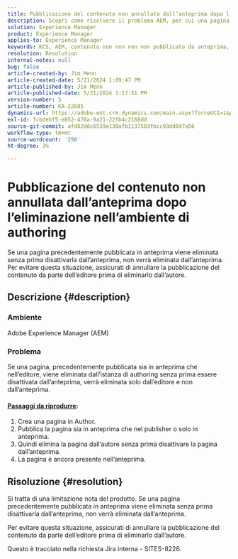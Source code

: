 ```yaml
---
title: Pubblicazione del contenuto non annullata dall’anteprima dopo l’eliminazione nell’ambiente di authoring
description: Scopri come risolvere il problema AEM, per cui una pagina pubblicata in precedenza sia per l’anteprima che per l’editore viene eliminata dall’ambiente Author senza prima disattivarla dall’anteprima.
solution: Experience Manager
product: Experience Manager
applies-to: Experience Manager
keywords: KCS, AEM, contenuto non non non non pubblicato da anteprima, authoring, Risoluzione dei problemi, Adobe Experience Manager
resolution: Resolution
internal-notes: null
bug: false
article-created-by: Jim Menn
article-created-date: 5/21/2024 1:09:47 PM
article-published-by: Jim Menn
article-published-date: 5/21/2024 1:17:51 PM
version-number: 5
article-number: KA-22685
dynamics-url: https://adobe-ent.crm.dynamics.com/main.aspx?forceUCI=1&pagetype=entityrecord&etn=knowledgearticle&id=ad48e763-7317-ef11-9f8a-6045bd006268
exl-id: fcbdebf5-e852-478a-9a21-22fb4c2168dd
source-git-commit: afd82ddc6539a130afb1137583fbcc93dd047a56
workflow-type: tm+mt
source-wordcount: '256'
ht-degree: 3%

---
```


# Pubblicazione del contenuto non annullata dall’anteprima dopo l’eliminazione nell’ambiente di authoring


Se una pagina precedentemente pubblicata in anteprima viene eliminata senza prima disattivarla dall’anteprima, non verrà eliminata dall’anteprima. Per evitare questa situazione, assicurati di annullare la pubblicazione del contenuto da parte dell’editore prima di eliminarlo dall’autore.

## Descrizione {#description}


### Ambiente

Adobe Experience Manager (AEM)

### Problema

Se una pagina, precedentemente pubblicata sia in anteprima che nell’editore, viene eliminata dall’istanza di authoring senza prima essere disattivata dall’anteprima, verrà eliminata solo dall’editore e non dall’anteprima.

#### <u>Passaggi da riprodurre</u>:

1. Crea una pagina in Author.
2. Pubblica la pagina sia in anteprima che nel publisher o solo in anteprima.
3. Quindi elimina la pagina dall’autore senza prima disattivare la pagina dall’anteprima.
4. La pagina è ancora presente nell’anteprima.





## Risoluzione {#resolution}


Si tratta di una limitazione nota del prodotto. Se una pagina precedentemente pubblicata in anteprima viene eliminata senza prima disattivarla dall’anteprima, non verrà eliminata dall’anteprima.

Per evitare questa situazione, assicurati di annullare la pubblicazione del contenuto da parte dell’editore prima di eliminarlo dall’autore.

Questo è tracciato nella richiesta Jira interna - SITES-8226.
